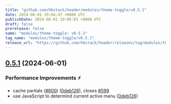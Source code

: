 ```yaml
---
title: "github.com/hbstack/header/modules/theme-toggle/v0.5.1"
date: 2024-06-01 19:04:47 +0000 UTC
publishDate: 2024-06-01 19:05:03 +0000 UTC
draft: false
prerelease: false
name: "modules/theme-toggle: v0.5.1"
tag_name: "modules/theme-toggle/v0.5.1"
release_url: "https://github.com/hbstack/header/releases/tag/modules/theme-toggle/v0.5.1"
---
```


## [0.5.1](https://github.com/hbstack/header/compare/modules/theme-toggle/v0.5.0...modules/theme-toggle/v0.5.1) (2024-06-01)


### Performance Improvements ⚡️

* cache partials ([#600](https://github.com/hbstack/header/issues/600)) ([0deb126](https://github.com/hbstack/header/commit/0deb12621949aef402fd41c7bf75aa8603b8c7f9)), closes [#599](https://github.com/hbstack/header/issues/599)
* use JavaScript to determind current active menu ([0deb126](https://github.com/hbstack/header/commit/0deb12621949aef402fd41c7bf75aa8603b8c7f9))

